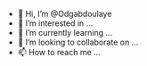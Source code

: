 - 👋 Hi, I’m @Odgabdoulaye
- 👀 I’m interested in ...
- 🌱 I’m currently learning ...
- 💞️ I’m looking to collaborate on ...
- 📫 How to reach me ...

<!---
Odgabdoulaye/Odgabdoulaye is a ✨ special ✨ repository because its `README.md` (this file) appears on your GitHub profile.
You can click the Preview link to take a look at your changes.
--->
